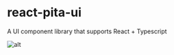 # react-pita-ui

A UI component library that supports React + Typescript

![alt](https:///public/img/readme.png)